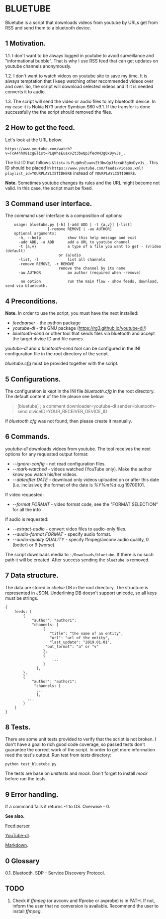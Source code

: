BLUETUBE
========

Bluetube is a script that downloads videos from youtube by URLs get from RSS and send them to a bluetooth device.

1 Motivation.
-------------
1.1. I don't want to be always logged in youtube to avoid surveillance and "informational bubble".
That is why I use RSS feed that can get updates on youtube channels anonymously.

1.2. I don't want to watch videos on youtube site to save my time. It is always temptation that I keep watching other recommended videos over and over.
So, the script will download selected videos and if it is needed converts it to audio.

1.3. The script will send the video or audio files to my bluetooth device. In my case it is Nokia N73 under Symbian S60 v9.1.
If the transfer is done successfully the the script should removed the files.

2 How to get the feed.
----------------------
Let's look at the URL below:

`https://www.youtube.com/watch?v=TcA4hhX81cg&list=PLqWhsEuaxvZt3bwQpJfecWH3g0xDyvJs_.`

The list ID that follows `&list=` is `PLqWhsEuaxvZt3bwQpJfecWH3g0xDyvJs_`.
This ID should be placed in `https://www.youtube.com/feeds/videos.xml?playlist_id=YOURPLAYLISTIDHERE` instead of `YOURPLAYLISTIDHERE`.

**Note.** Sometimes youtube changes its rules and the URL might become not valid. In this case, the script must be fixed.

3 Command user interface.
---------------------
The command user interface is a composition of options:

		usage: bluetube.py [-h] [-add ADD | -t {a,v}] [-list]
	                   [-remove REMOVE | -au AUTHOR]
		optional arguments:
		  -h, --help            show this help message and exit
		  -add ADD, -a ADD      add a URL to youtube channel
		  -t {a,v}              a type of a file you want to get - (v)ideo (default)
	                        or (a)udio
		  -list, -l             list all channels
		  -remove REMOVE, -r REMOVE
	                        remove the channel by its name
		  -au AUTHOR            an author (required when -remove)
		
		   no option            run the main flow - show feeds, download, send via bluetooth.

4 Preconditions.
-----------------

**Note.** In order to use the script, you must have the next installed:

+	_feedparser_ - the python package
+	_youtube-dl_ - the GNU package (https://rg3.github.io/youtube-dl/)
+	_bluetooth-send_ or other tool that sends files via bluetooth and accept the target divice ID and file names.

*youtube-dl* and *a bluetooth-send tool* can be configured in the INI configuration file in the root directory of the script.

*bluetube.cfg* must be provided together with the script.

5 Configurations.
------------------
The configuration is kept in the INI file *bluetooth.cfg* in the root directory.
The default content of the file please see below:
> [bluetube]
> ; a comment
> downloader=youtube-dl
> sender=bluetooth-send
> diviceID=YOUR_RECEIVER_DEVICE_ID

If *bluetooth.cfg* was not found, then please create it manually.

6 Commands.
------------
*youtube-dl* downloads vidoes from youtube.
The tool receives the next options for any requested output format:

+   *--ignore-config* - not read configuration files.
+   *--mark-watched* - videos watched (YouTube only). Make the author know you watch his/her videos.
+   *--dateafter DATE* - download only videos uploaded on or after this date (i.e. inclusive); the format of the date is *%Y%m%d* e.g 19700101.

If video requested:

+    *--format FORMAT* - video format code, see the "FORMAT SELECTION" for all the info

If audio is requested:

+    *--extract-audio* - convert video files to audio-only files.
+    *--audio-format FORMAT* - specify audio format.
+    *--audio-quality QUALITY* - specify ffmpeg/avconv audio quality, 0 (better) or 9 (worse).

The script downloads media to `~/Downloads/bluetube`. If there is no such path it will be created. After success sending the `bluetube` is removed.

7 Data structure.
------------------
The data are stored in *shelve* DB in the root directory.
The structure is represented in JSON.
Underlining DB doesn't support unicode, so all keys must be strings.

	{
        feeds: [
            {
                "author": "author1":
                "channels: [
    			     {
    				    "title": "the name of an entity",
    				    "url": "url of the entity",
    				    "last_update": "2019.01.01",
                      "out_format": "a" or "v" 
    			     },
    			     {
    			         ...
    			     }
		          ],
            },
            {
                "author": "author1":
		         "channels: [
			      ...
		          ],
		      ...
            }
        ]
	}

8 Tests.
--------
There are some unit tests provided to verify that the script is not broken.
I don't have a goal to rich good code coverage, so passed tests don't guarantee the 
correct work of the script. In order to get more information reed the test's output.
Run test from *tests* directory:

    python test_bluetube.py

The tests are base on *unittests* and *mock*. Don't forget to install *mock* before 
run the tests.

9 Error handling.
-----------------
If a command fails it returns -1 to OS. Overwise - 0.


**See also.**

[Feed parser](https://pythonhosted.org/feedparser/introduction.html).

[YouTube-dl](https://rg3.github.io/youtube-dl/).

[Markdown](https://daringfireball.net/projects/markdown/).


0 Glossary
--------
0.1. Bluetooth.
SDP - Service Discovery Protocol.

TODO
----
1. Check if *ffmpeg* (or avconv and ffprobe or avprobe) is in PATH. If not, inform the user that no conversion is available.
  Recommend the user to install *ffmpeg*.
